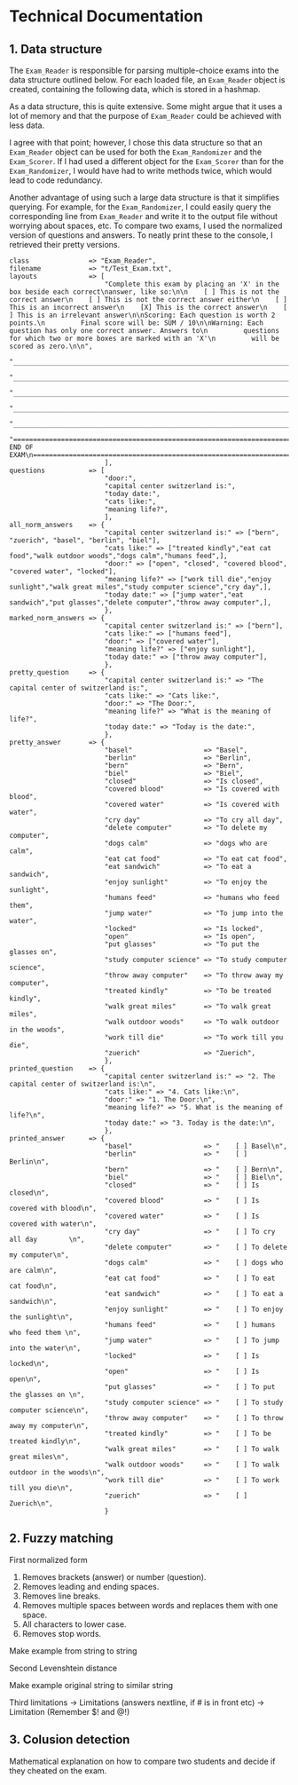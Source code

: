 # Technical Documentation

## 1. Data structure 
The `Exam_Reader` is responsible for parsing multiple-choice exams into the data structure outlined below. For each loaded file, an `Exam_Reader` object is created, containing the following data, which is stored in a hashmap.

As a data structure, this is quite extensive. Some might argue that it uses a lot of memory and that the purpose of `Exam_Reader` could be achieved with less data.

I agree with that point; however, I chose this data structure so that an `Exam_Reader` object can be used for both the `Exam_Randomizer` and the `Exam_Scorer`. If I had used a different object for the `Exam_Scorer` than for the `Exam_Randomizer`, I would have had to write methods twice, which would lead to code redundancy.

Another advantage of using such a large data structure is that it simplifies querying. For example, for the `Exam_Randomizer`, I could easily query the corresponding line from `Exam_Reader` and write it to the output file without worrying about spaces, etc. To compare two exams, I used the normalized version of questions and answers. To neatly print these to the console, I retrieved their pretty versions.


```    
class               => "Exam_Reader",
filename            => "t/Test_Exam.txt",
layouts             => [
                        "Complete this exam by placing an 'X' in the box beside each correct\nanswer, like so:\n\n    [ ] This is not the correct answer\n    [ ] This is not the correct answer either\n    [ ] This is an incorrect answer\n    [X] This is the correct answer\n    [ ] This is an irrelevant answer\n\nScoring: Each question is worth 2 points.\n         Final score will be: SUM / 10\n\nWarning: Each question has only one correct answer. Answers to\n         questions for which two or more boxes are marked with an 'X'\n         will be scored as zero.\n\n",
                        "________________________________________________________________________________\n\nQ\nA\n",
                        "________________________________________________________________________________\n\n\nQ\nA\n",
                        "________________________________________________________________________________\n\n\nQ\nA\n",
                        "________________________________________________________________________________\n\n\nQ\nA\n",
                        "________________________________________________________________________________\n\n\nQ\nA\n\n\n",
                        "================================================================================\n                                  END OF EXAM\n================================================================================\n",
                        ],
questions           => [
                        "door:",
                        "capital center switzerland is:",
                        "today date:",
                        "cats like:",
                        "meaning life?",
                        ],
all_norm_answers    => {
                        "capital center switzerland is:" => ["bern", "zuerich", "basel", "berlin", "biel"],
                        "cats like:" => ["treated kindly","eat cat food","walk outdoor woods","dogs calm","humans feed",],
                        "door:" => ["open", "closed", "covered blood", "covered water", "locked"],
                        "meaning life?" => ["work till die","enjoy sunlight","walk great miles","study computer science","cry day",],
                        "today date:" => ["jump water","eat sandwich","put glasses","delete computer","throw away computer",],
                        },                        
marked_norm_answers => {
                        "capital center switzerland is:" => ["bern"],
                        "cats like:" => ["humans feed"],
                        "door:" => ["covered water"],
                        "meaning life?" => ["enjoy sunlight"],
                        "today date:" => ["throw away computer"],
                        },
pretty_question     => {
                        "capital center switzerland is:" => "The capital center of switzerland is:",
                        "cats like:" => "Cats like:",
                        "door:" => "The Door:",
                        "meaning life?" => "What is the meaning of life?",
                        "today date:" => "Today is the date:",
                        },
pretty_answer       => {
                        "basel"                  => "Basel",
                        "berlin"                 => "Berlin",
                        "bern"                   => "Bern",
                        "biel"                   => "Biel",
                        "closed"                 => "Is closed",
                        "covered blood"          => "Is covered with blood",
                        "covered water"          => "Is covered with water",
                        "cry day"                => "To cry all day",
                        "delete computer"        => "To delete my computer",
                        "dogs calm"              => "dogs who are calm",
                        "eat cat food"           => "To eat cat food",
                        "eat sandwich"           => "To eat a sandwich",
                        "enjoy sunlight"         => "To enjoy the sunlight",
                        "humans feed"            => "humans who feed them",
                        "jump water"             => "To jump into the water",
                        "locked"                 => "Is locked",
                        "open"                   => "Is open",
                        "put glasses"            => "To put the glasses on",
                        "study computer science" => "To study computer science",
                        "throw away computer"    => "To throw away my computer",
                        "treated kindly"         => "To be treated kindly",
                        "walk great miles"       => "To walk great miles",
                        "walk outdoor woods"     => "To walk outdoor in the woods",
                        "work till die"          => "To work till you die",
                        "zuerich"                => "Zuerich",
                        },
printed_question    => {
                        "capital center switzerland is:" => "2. The capital center of switzerland is:\n",
                        "cats like:" => "4. Cats like:\n",
                        "door:" => "1. The Door:\n",
                        "meaning life?" => "5. What is the meaning of life?\n",
                        "today date:" => "3. Today is the date:\n",
                        },
printed_answer      => {
                        "basel"                  => "    [ ] Basel\n",
                        "berlin"                 => "    [ ] Berlin\n",
                        "bern"                   => "    [ ] Bern\n",
                        "biel"                   => "    [ ] Biel\n",
                        "closed"                 => "    [ ] Is closed\n",
                        "covered blood"          => "    [ ] Is covered with blood\n",
                        "covered water"          => "    [ ] Is covered with water\n",
                        "cry day"                => "    [ ] To cry all day        \n",
                        "delete computer"        => "    [ ] To delete my computer\n",
                        "dogs calm"              => "    [ ] dogs who are calm\n",
                        "eat cat food"           => "    [ ] To eat cat food\n",
                        "eat sandwich"           => "    [ ] To eat a sandwich\n",
                        "enjoy sunlight"         => "    [ ] To enjoy the sunlight\n",
                        "humans feed"            => "    [ ] humans who feed them \n",
                        "jump water"             => "    [ ] To jump into the water\n",
                        "locked"                 => "    [ ] Is locked\n",
                        "open"                   => "    [ ] Is open\n",
                        "put glasses"            => "    [ ] To put the glasses on \n",
                        "study computer science" => "    [ ] To study computer science\n",
                        "throw away computer"    => "    [ ] To throw away my computer\n",
                        "treated kindly"         => "    [ ] To be treated kindly\n",
                        "walk great miles"       => "    [ ] To walk great miles\n",
                        "walk outdoor woods"     => "    [ ] To walk outdoor in the woods\n",
                        "work till die"          => "    [ ] To work till you die\n",
                        "zuerich"                => "    [ ] Zuerich\n",
                        }
```

## 2. Fuzzy matching 
First normalized form 
1. Removes brackets (answer) or number (question).
2. Removes leading and ending spaces.
3. Removes line breaks.
4. Removes multiple spaces between words and replaces them with one space.
5. All characters to lower case.
6. Removes stop words.

Make example from string to string

Second Levenshtein distance 

Make example original string to similar string

Third limitations -> Limitations (answers nextline, if # is in front etc) -> Limitation  (Remember $! and @!)

## 3. Colusion detection 
Mathematical explanation on how to compare two students and decide if they cheated on the exam.